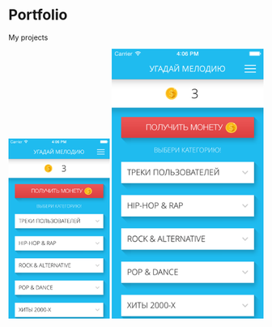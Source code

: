 # Portfolio
 My projects



<img src="/screenshots/640-2.png" width="200"/> <img src="/screenshots/640-2.png" width="300"/>
